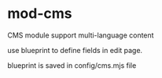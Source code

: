 # mod-cms

CMS module support multi-language content

use blueprint to define fields in edit page.

blueprint is saved in config/cms.mjs file